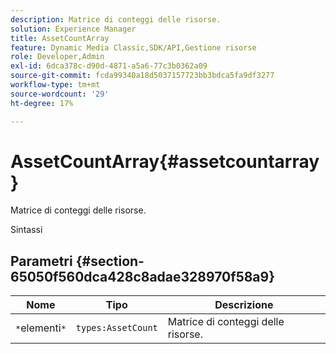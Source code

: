 ```yaml
---
description: Matrice di conteggi delle risorse.
solution: Experience Manager
title: AssetCountArray
feature: Dynamic Media Classic,SDK/API,Gestione risorse
role: Developer,Admin
exl-id: 6dca378c-d90d-4871-a5a6-77c3b0362a09
source-git-commit: fcda99340a18d5037157723bb3bdca5fa9df3277
workflow-type: tm+mt
source-wordcount: '29'
ht-degree: 17%

---
```


# AssetCountArray{#assetcountarray}

Matrice di conteggi delle risorse.

Sintassi

## Parametri {#section-65050f560dca428c8adae328970f58a9}

| Nome | Tipo | Descrizione |
|---|---|---|
| `*`elementi`*` | `types:AssetCount` | Matrice di conteggi delle risorse. |
